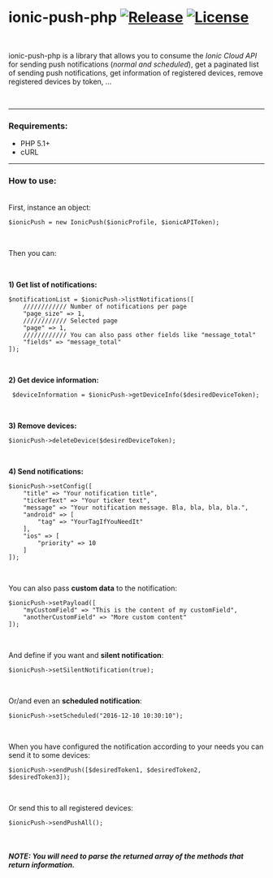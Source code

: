 # ionic-push-php [![Release](https://img.shields.io/github/release/tomloprod/ionic-push-php.svg)](https://github.com/tomloprod/ionic-push-php) [![License](https://img.shields.io/github/license/tomloprod/ionic-push-php.svg)](http://www.opensource.org/licenses/mit-license.php) 

<br>

ionic-push-php is a library that allows you to consume the *Ionic Cloud API* for sending push notifications (*normal and scheduled*), get a paginated list of sending push notifications,  get information of registered devices, remove registered devices by token, ...

<br>

---

### Requirements:

- PHP 5.1+
- cURL

---

### How to use:

<br>
First, instance an object:

    $ionicPush = new IonicPush($ionicProfile, $ionicAPIToken);
 
 <br>
 
 Then you can:
 
 <br>
 
 **1) Get list of notifications:**
 
    $notificationList = $ionicPush->listNotifications([
        //////////// Number of notifications per page
        "page_size" => 1,
        //////////// Selected page
        "page" => 1,
        //////////// You can also pass other fields like "message_total"
        "fields" => "message_total"
    ]);

<br>

 **2) Get device information:**
 
     $deviceInformation = $ionicPush->getDeviceInfo($desiredDeviceToken);
 
 <br>
 
**3) Remove devices:**

    $ionicPush->deleteDevice($desiredDeviceToken);
 
 <br>
 
 **4) Send notifications:**
 
    $ionicPush->setConfig([
        "title" => "Your notification title",
        "tickerText" => "Your ticker text",
        "message" => "Your notification message. Bla, bla, bla, bla.",
        "android" => [
            "tag" => "YourTagIfYouNeedIt"
        ],
        "ios" => [
            "priority" => 10
        ]
    ]);

<br>

You can also pass **custom data** to the notification:

    $ionicPush->setPayload([ 
        "myCustomField" => "This is the content of my customField",
        "anotherCustomField" => "More custom content"
    ]);
    
<br>
    
    
And define if you want and **silent notification**:

    $ionicPush->setSilentNotification(true);

<br>

Or/and even an **scheduled notification**:

    $ionicPush->setScheduled("2016-12-10 10:30:10");

<br>

When you have configured the notification according to your needs you can send it to some devices:

    $ionicPush->sendPush([$desiredToken1, $desiredToken2, $desiredToken3]);
  
<br>

Or send this to all registered devices:

    $ionicPush->sendPushAll();
    

<br>
    
##### *NOTE: You will need to parse the returned array of the methods that return information.*
